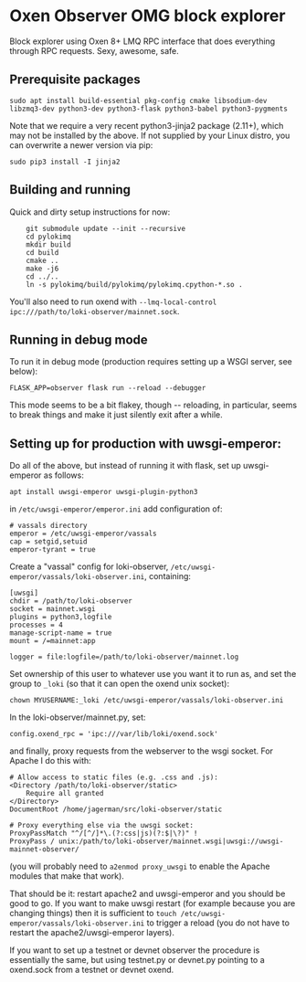# Oxen Observer OMG block explorer

Block explorer using Oxen 8+ LMQ RPC interface that does everything through RPC requests.  Sexy,
awesome, safe.

## Prerequisite packages 

`sudo apt install build-essential pkg-config cmake libsodium-dev libzmq3-dev python3-dev python3-flask python3-babel python3-pygments`

Note that we require a very recent python3-jinja2 package (2.11+), which may not be installed by the above. If not supplied
by your Linux distro, you can overwrite a newer version via pip:

`sudo pip3 install -I jinja2`


## Building and running

Quick and dirty setup instructions for now:

```
    git submodule update --init --recursive
    cd pylokimq
    mkdir build
    cd build
    cmake ..
    make -j6
    cd ../..
    ln -s pylokimq/build/pylokimq/pylokimq.cpython-*.so .
```

You'll also need to run oxend with `--lmq-local-control ipc:///path/to/loki-observer/mainnet.sock`.

## Running in debug mode

To run it in debug mode (production requires setting up a WSGI server, see below):

    FLASK_APP=observer flask run --reload --debugger

This mode seems to be a bit flakey, though -- reloading, in particular, seems to break things and
make it just silently exit after a while.

## Setting up for production with uwsgi-emperor:

Do all of the above, but instead of running it with flask, set up uwsgi-emperor as follows:

    apt install uwsgi-emperor uwsgi-plugin-python3

in `/etc/uwsgi-emperor/emperor.ini` add configuration of:

    # vassals directory
    emperor = /etc/uwsgi-emperor/vassals
    cap = setgid,setuid
    emperor-tyrant = true

Create a "vassal" config for loki-observer, `/etc/uwsgi-emperor/vassals/loki-observer.ini`, containing:

    [uwsgi]
    chdir = /path/to/loki-observer
    socket = mainnet.wsgi
    plugins = python3,logfile
    processes = 4
    manage-script-name = true
    mount = /=mainnet:app

    logger = file:logfile=/path/to/loki-observer/mainnet.log

Set ownership of this user to whatever use you want it to run as, and set the group to `_loki` (so
that it can open the oxend unix socket):

    chown MYUSERNAME:_loki /etc/uwsgi-emperor/vassals/loki-observer.ini

In the loki-observer/mainnet.py, set:

    config.oxend_rpc = 'ipc:///var/lib/loki/oxend.sock'

and finally, proxy requests from the webserver to the wsgi socket.  For Apache I do this with:

    # Allow access to static files (e.g. .css and .js):
    <Directory /path/to/loki-observer/static>
        Require all granted
    </Directory>
    DocumentRoot /home/jagerman/src/loki-observer/static

    # Proxy everything else via the uwsgi socket:
    ProxyPassMatch "^/[^/]*\.(?:css|js)(?:$|\?)" !
    ProxyPass / unix:/path/to/loki-observer/mainnet.wsgi|uwsgi://uwsgi-mainnet-observer/

(you will probably need to `a2enmod proxy_uwsgi` to enable the Apache modules that make that work).

That should be it: restart apache2 and uwsgi-emperor and you should be good to go.  If you want to
make uwsgi restart (for example because you are changing things) then it is sufficient to `touch
/etc/uwsgi-emperor/vassals/loki-observer.ini` to trigger a reload (you do not have to restart the
apache2/uwsgi-emperor layers).

If you want to set up a testnet or devnet observer the procedure is essentially the same, but
using testnet.py or devnet.py pointing to a oxend.sock from a testnet or devnet oxend.
